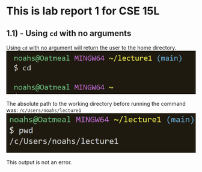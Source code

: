 # This is lab report 1 for CSE 15L

## 1.1) - Using `cd` with no arguments

Using `cd` with no argument will return the user to the home directory.
![image](lr1-1.png)

The absolute path to the working directory before running the command was:
`/c/Users/noahs/lecture1`
![image](lr1-2.png)

This output is not an error.

